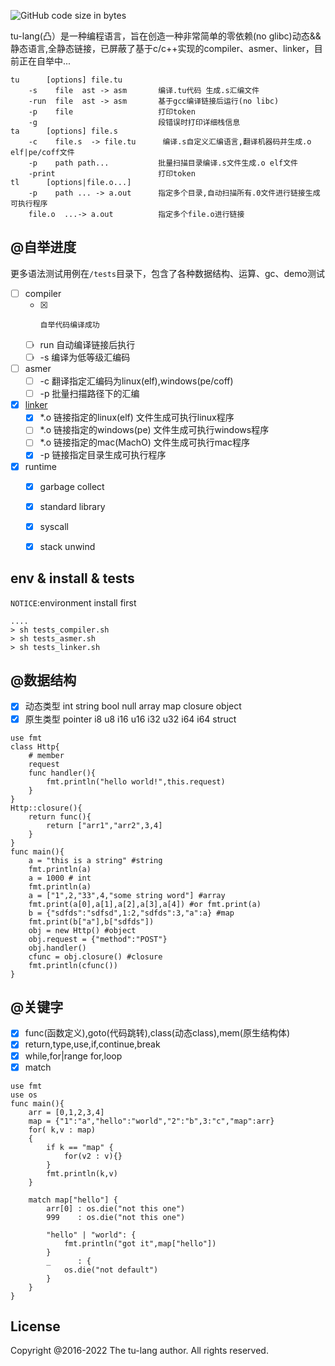 <p>
<!--<img alt="GitHub" src="https://img.shields.io/github/license/tu-lang/tu">-->
<img alt="GitHub code size in bytes" src="https://img.shields.io/github/languages/code-size/tu-lang/tu">
</p>

tu-lang(凸）是一种编程语言，旨在创造一种非常简单的零依赖(no glibc)动态&&静态语言,全静态链接，已屏蔽了基于c/c++实现的compiler、asmer、linker，目前正在自举中...
```asciidoc
tu      [options] file.tu        
    -s    file  ast -> asm       编译.tu代码 生成.s汇编文件
    -run  file  ast -> asm       基于gcc编译链接后运行(no libc)
    -p    file                   打印token
    -g                           段错误时打印详细栈信息
ta      [options] file.s        
    -c    file.s  -> file.tu      编译.s自定义汇编语言,翻译机器码并生成.o elf|pe/coff文件
    -p    path path...           批量扫描目录编译.s文件生成.o elf文件
    -print                       打印token
tl      [options|file.o...] 
    -p    path ... -> a.out      指定多个目录,自动扫描所有.0文件进行链接生成可执行程序
    file.o  ...-> a.out          指定多个file.o进行链接    
```
## @自举进度
更多语法测试用例在`/tests`目录下，包含了各种数据结构、运算、gc、demo测试

- [ ] compiler
  - [x]     自举代码编译成功
  - [ ] run 自动编译链接后执行
  - [ ] -s  编译为低等级汇编码
- [ ] asmer 
  - [ ] -c  翻译指定汇编码为linux(elf),windows(pe/coff)
  - [ ] -p  批量扫描路径下的汇编
- [x] [linker](./linker) 
  - [x] *.o 链接指定的linux(elf) 文件生成可执行linux程序
  - [ ] *.o 链接指定的windows(pe) 文件生成可执行windows程序
  - [ ] *.o 链接指定的mac(MachO) 文件生成可执行mac程序
  - [x] -p  链接指定目录生成可执行程序
- [x] runtime
  - [x] garbage collect
  - [x] standard library
  - [x] syscall
  - [x] stack unwind
 
  
## env & install & tests 
`NOTICE`:environment install first
```asciidoc
....
> sh tests_compiler.sh
> sh tests_asmer.sh
> sh tests_linker.sh

```
## @数据结构
- [x] 动态类型 int string bool null array map closure object
- [x] 原生类型 pointer i8 u8 i16 u16 i32 u32 i64 i64 struct
```
use fmt
class Http{
    # member
    request
    func handler(){
        fmt.println("hello world!",this.request)
    }
}
Http::closure(){
    return func(){
        return ["arr1","arr2",3,4]
    }
}
func main(){
    a = "this is a string" #string
    fmt.println(a)
    a = 1000 # int
    fmt.println(a)
    a = ["1",2,"33",4,"some string word"] #array
    fmt.print(a[0],a[1],a[2],a[3],a[4]) #or fmt.print(a)
    b = {"sdfds":"sdfsd",1:2,"sdfds":3,"a":a} #map
    fmt.print(b["a"],b["sdfds"])
    obj = new Http() #object
    obj.request = {"method":"POST"}
    obj.handler()
    cfunc = obj.closure() #closure
    fmt.println(cfunc())
}
```
## @关键字
- [x] func(函数定义),goto(代码跳转),class(动态class),mem(原生结构体)
- [x] return,type,use,if,continue,break
- [x] while,for|range for,loop
- [x] match

```
use fmt
use os
func main(){
    arr = [0,1,2,3,4]
    map = {"1":"a","hello":"world","2":"b",3:"c","map":arr}
    for( k,v : map)
    {
        if k == "map" {
            for(v2 : v){}
        }
        fmt.println(k,v)
    }

    match map["hello"] {
        arr[0] : os.die("not this one")
        999    : os.die("not this one")

        "hello" | "world": {
            fmt.println("got it",map["hello"])
        }
        _      : {
            os.die("not default")
        }
    }
}
```
## License
Copyright @2016-2022 The tu-lang author. All rights reserved.